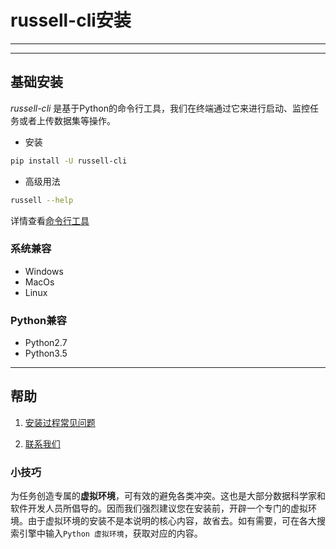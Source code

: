 
# russell-cli安装
---

<!-- toc -->

---

## 基础安装

*russell-cli* 是基于Python的命令行工具，我们在终端通过它来进行启动、监控任务或者上传数据集等操作。

- 安装

```bash
pip install -U russell-cli
```

- 高级用法

```bash
russell --help
```

详情查看[命令行工具](/cli.md)

### 系统兼容
- Windows
- MacOs
- Linux

### Python兼容
- Python2.7
- Python3.5

---

## 帮助

1. [安装过程常见问题](/faq/install.md)

2. [联系我们](/contact-us.md) 

### 小技巧

为任务创造专属的**虚拟环境**，可有效的避免各类冲突。这也是大部分数据科学家和软件开发人员所倡导的。因而我们强烈建议您在安装前，开辟一个专门的虚拟环境。由于虚拟环境的安装不是本说明的核心内容，故省去。如有需要，可在各大搜索引擎中输入`Python 虚拟环境`，获取对应的内容。







